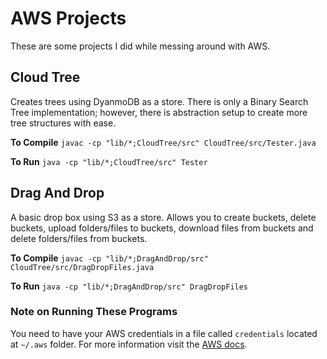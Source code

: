 # AWS Projects

These are some projects I did while messing around with AWS.

## Cloud Tree
Creates trees using DyanmoDB as a store. There is only a Binary Search Tree implementation; however, there is abstraction setup to create more tree structures with ease.

**To Compile** `javac -cp "lib/*;CloudTree/src" CloudTree/src/Tester.java`

**To Run** `java -cp "lib/*;CloudTree/src" Tester`

## Drag And Drop
A basic drop box using S3 as a store. Allows you to create buckets, delete buckets, upload folders/files to buckets, download files from buckets and delete folders/files from buckets.

**To Compile** `javac -cp "lib/*;DragAndDrop/src" CloudTree/src/DragDropFiles.java`

**To Run** `java -cp "lib/*;DragAndDrop/src" DragDropFiles`

### Note on Running These Programs
You need to have your AWS credentials in a file called `credentials` located at `~/.aws` folder. For more information visit the [AWS docs](https://docs.aws.amazon.com/cli/latest/userguide/cli-config-files.html).
